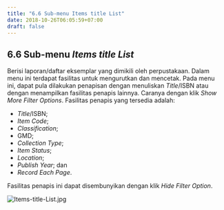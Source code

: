 ```yaml
---
title: "6.6 Sub-menu Items title List"
date: 2018-10-26T06:05:59+07:00
draft: false
---
```


## 6.6 Sub-menu _Items title List_

Berisi laporan/daftar eksemplar yang dimikili oleh perpustakaan. Dalam menu ini terdapat fasilitas untuk mengurutkan dan mencetak. Pada menu ini, dapat pula dilakukan penapisan dengan menuliskan _Title_/ISBN atau dengan menampilkan fasilitas penapis lainnya. Caranya dengan klik _Show More Filter Options_. Fasilitas penapis yang tersedia adalah:

* _Title_/ISBN;
* _Item Code_;
* _Classification_;
* GMD;
* _Collection Type_;
* _Item Status_;
* _Location_;
* _Publish Year_; dan
* _Record Each Page_.

Fasilitas penapis ini dapat disembunyikan dengan klik _Hide Filter Option_.

![Items-title-List.jpg](/assets/Items-title-List.jpg)